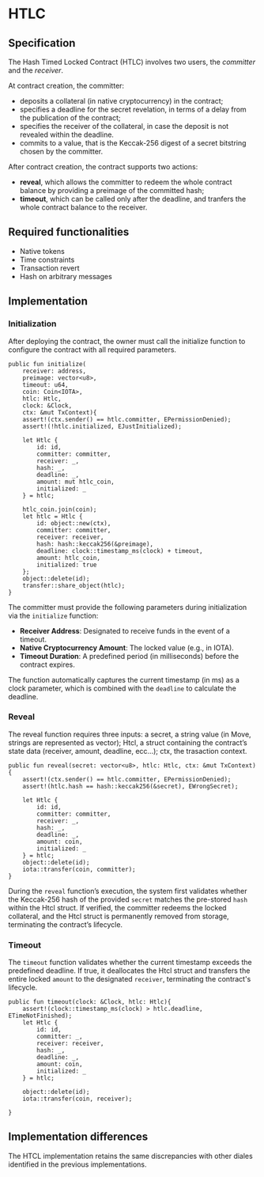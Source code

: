 # HTLC

## Specification

The Hash Timed Locked Contract (HTLC) involves two users, the *committer* and the *receiver*.

At contract creation, the committer:
- deposits a collateral (in native cryptocurrency) in the contract;
- specifies a deadline for the secret revelation, in terms of a delay from the publication of the contract;
- specifies the receiver of the collateral, in case the deposit is not revealed within the deadline.
- commits to a value, that is the Keccak-256 digest of a secret bitstring chosen by the committer.

After contract creation, the contract supports two actions:
- **reveal**, which allows the committer to redeem the whole contract balance by providing a preimage of the committed hash;
- **timeout**, which can be called only after the deadline, and tranfers the whole contract balance to the receiver.

## Required functionalities

- Native tokens
- Time constraints
- Transaction revert
- Hash on arbitrary messages

## Implementation

### Initialization

After deploying the contract, the owner must call the initialize function to configure the contract with all required parameters.

```move
public fun initialize(
    receiver: address,
    preimage: vector<u8>, 
    timeout: u64, 
    coin: Coin<IOTA>,
    htlc: Htlc,
    clock: &Clock, 
    ctx: &mut TxContext){
    assert!(ctx.sender() == htlc.committer, EPermissionDenied);
    assert!(!htlc.initialized, EJustInitialized);

    let Htlc {
        id: id, 
        committer: committer,
        receiver: _,
        hash: _,
        deadline: _,
        amount: mut htlc_coin,
        initialized: _
    } = htlc;

    htlc_coin.join(coin);
    let htlc = Htlc {
        id: object::new(ctx),
        committer: committer,
        receiver: receiver,
        hash: hash::keccak256(&preimage),
        deadline: clock::timestamp_ms(clock) + timeout,
        amount: htlc_coin,
        initialized: true
    };
    object::delete(id);
    transfer::share_object(htlc);
}
```

The committer must provide the following parameters during initialization via the `initialize` function:
- **Receiver Address**: Designated to receive funds in the event of a timeout.
- **Native Cryptocurrency Amount**: The locked value (e.g., in IOTA).
- **Timeout Duration**: A predefined period (in milliseconds) before the contract expires.

The function automatically captures the current timestamp (in ms) as a clock parameter, which is combined with the `deadline` to calculate the deadline.

### Reveal

The reveal function requires three inputs: a secret, a string value (in Move, strings are represented as vector<u8>); Htcl, a struct containing the contract’s state data (receiver, amount, deadline, ecc...); ctx, the trasaction context.

```move
public fun reveal(secret: vector<u8>, htlc: Htlc, ctx: &mut TxContext){
    assert!(ctx.sender() == htlc.committer, EPermissionDenied);
    assert!(htlc.hash == hash::keccak256(&secret), EWrongSecret);

    let Htlc {
        id: id,
        committer: committer,
        receiver: _,
        hash: _,
        deadline: _,
        amount: coin,
        initialized: _
    } = htlc;
    object::delete(id);
    iota::transfer(coin, committer);
}
```

During the `reveal` function’s execution, the system first validates whether the Keccak-256 hash of the provided `secret` matches the pre-stored `hash` within the Htcl struct. If verified, the committer redeems the locked collateral, and the Htcl struct is permanently removed from storage, terminating the contract’s lifecycle.

### Timeout

The `timeout` function validates whether the current timestamp exceeds the predefined deadline. If true, it deallocates the Htcl struct and transfers the entire locked `amount` to the designated `receiver`, terminating the contract's lifecycle.

```move
public fun timeout(clock: &Clock, htlc: Htlc){
    assert!(clock::timestamp_ms(clock) > htlc.deadline, ETimeNotFinished);
    let Htlc {
        id: id,
        committer: _,
        receiver: receiver,
        hash: _,
        deadline: _,
        amount: coin,
        initialized: _
    } = htlc;

    object::delete(id);
    iota::transfer(coin, receiver);

}
```

## Implementation differences

The HTCL implementation retains the same discrepancies with other diales identified in the previous implementations.
